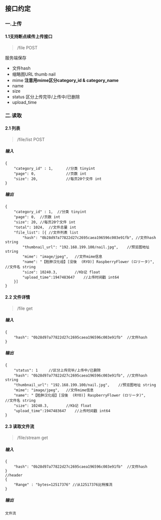 ## 接口约定
### 一.上传
#### 1.1支持断点续传上传接口
> /file POST  

服务端保存
* 文件hash
* 缩略图URL thumb nail
* mime **注意用mime区分category_id & category_name**
* name
* size
* status 区分上传完毕/上传中/已删除
* upload_time

### 二.读取
#### 2.1 列表
> /file/list POST

##### 输入
    {
    	"category_id" : 1,	    //分类 tinyint
    	"page": 0,	            //页数 int
    	"size": 20,             //每页20个文件 int
    }
    
##### 输出
    {
    	"category_id" : 1,	//分类 tinyint
    	"page": 0,	//页数 int
    	"size": 20, //每页20个文件 int
    	"total": 1024,	//文件总量 int
    	"file_list": [{ //文件列表 list
    		"hash": "0b28d97a77822d27c2695caea196596c003e91fb",	//文件hash string
    		"thumbnail_url": "192.168.199.100/nail.jpg",	//预览图地址 string
    		"mime":	"image/jpeg",	//文件mime信息
    		"name": "【脸肿汉化组】[没後  (RYO)] RaspberryFlower (ロリータ)",	//文件名 string
    		"size": 10240.3,		//Kb记 float
    		"upload_time":1947483647 	//上传时间戳 int64
    	}]
    }

#### 2.2 文件详情
> /file get

##### 输入
    {
    	"hash": "0b28d97a77822d27c2695caea196596c003e91fb"  //文件hash
    }
    
##### 输出
    {
        "status": 1     //区分上传完毕/上传中/已删除
        "hash": "0b28d97a77822d27c2695caea196596c003e91fb",	//文件hash string
        "thumbnail_url": "192.168.199.100/nail.jpg",	//预览图地址 string
        "mime":	"image/jpeg",	//文件mime信息
        "name": "【脸肿汉化组】[没後  (RYO)] RaspberryFlower (ロリータ)",	//文件名 string
        "size": 10240.3,		//Kb记 float
        "upload_time":1947483647 	//上传时间戳 int64
    }


#### 2.3 读取文件流
> /file/stream get

##### 输入
    {
    	"hash": "0b28d97a77822d27c2695caea196596c003e91fb"  //文件hash
    }
    //header
    {
        "Range" : "bytes=12517376" //从12517376比特推流
    }
    
    
##### 输出
    文件流
